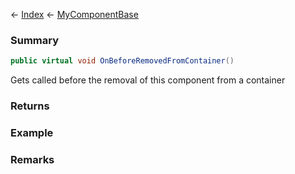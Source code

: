 ← [Index](Api-Index) ← [MyComponentBase](VRage.Game.Components.MyComponentBase)

### Summary

```csharp
public virtual void OnBeforeRemovedFromContainer()
```

Gets called before the removal of this component from a container

### Returns

### Example

### Remarks

